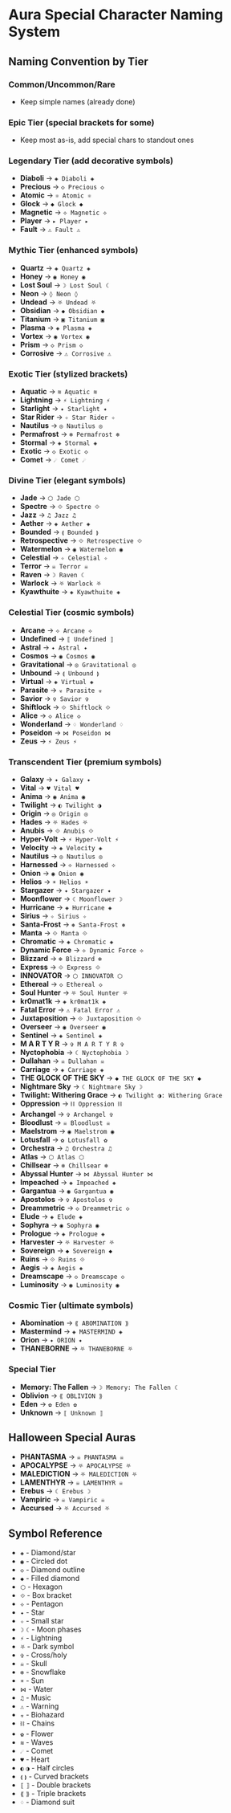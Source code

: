 # Aura Special Character Naming System

## Naming Convention by Tier

### Common/Uncommon/Rare
- Keep simple names (already done)

### Epic Tier (special brackets for some)
- Keep most as-is, add special chars to standout ones

### Legendary Tier (add decorative symbols)
- **Diaboli** → `◈ Diaboli ◈`
- **Precious** → `◇ Precious ◇`
- **Atomic** → `⚛ Atomic ⚛`
- **Glock** → `◆ Glock ◆`
- **Magnetic** → `⟡ Magnetic ⟡`
- **Player** → `▸ Player ▸`
- **Fault** → `⚠ Fault ⚠`

### Mythic Tier (enhanced symbols)
- **Quartz** → `◈ Quartz ◈`
- **Honey** → `◉ Honey ◉`
- **Lost Soul** → `☽ Lost Soul ☾`
- **Neon** → `◊ Neon ◊`
- **Undead** → `⛧ Undead ⛧`
- **Obsidian** → `◆ Obsidian ◆`
- **Titanium** → `▣ Titanium ▣`
- **Plasma** → `◈ Plasma ◈`
- **Vortex** → `◉ Vortex ◉`
- **Prism** → `◇ Prism ◇`
- **Corrosive** → `⚠ Corrosive ⚠`

### Exotic Tier (stylized brackets)
- **Aquatic** → `≋ Aquatic ≋`
- **Lightning** → `⚡ Lightning ⚡`
- **Starlight** → `✦ Starlight ✦`
- **Star Rider** → `✧ Star Rider ✧`
- **Nautilus** → `◎ Nautilus ◎`
- **Permafrost** → `❄ Permafrost ❄`
- **Stormal** → `◈ Stormal ◈`
- **Exotic** → `◇ Exotic ◇`
- **Comet** → `☄ Comet ☄`

### Divine Tier (elegant symbols)
- **Jade** → `⬡ Jade ⬡`
- **Spectre** → `⟐ Spectre ⟐`
- **Jazz** → `♫ Jazz ♫`
- **Aether** → `◈ Aether ◈`
- **Bounded** → `⟬ Bounded ⟭`
- **Retrospective** → `⟐ Retrospective ⟐`
- **Watermelon** → `◉ Watermelon ◉`
- **Celestial** → `✧ Celestial ✧`
- **Terror** → `☠ Terror ☠`
- **Raven** → `☽ Raven ☾`
- **Warlock** → `⛧ Warlock ⛧`
- **Kyawthuite** → `◈ Kyawthuite ◈`

### Celestial Tier (cosmic symbols)
- **Arcane** → `⟡ Arcane ⟡`
- **Undefined** → `⟦ Undefined ⟧`
- **Astral** → `✦ Astral ✦`
- **Cosmos** → `◉ Cosmos ◉`
- **Gravitational** → `◎ Gravitational ◎`
- **Unbound** → `⟬ Unbound ⟭`
- **Virtual** → `◈ Virtual ◈`
- **Parasite** → `☣ Parasite ☣`
- **Savior** → `✞ Savior ✞`
- **Shiftlock** → `⟐ Shiftlock ⟐`
- **Alice** → `◇ Alice ◇`
- **Wonderland** → `♢ Wonderland ♢`
- **Poseidon** → `⋈ Poseidon ⋈`
- **Zeus** → `⚡ Zeus ⚡`

### Transcendent Tier (premium symbols)
- **Galaxy** → `✦ Galaxy ✦`
- **Vital** → `♥ Vital ♥`
- **Anima** → `◉ Anima ◉`
- **Twilight** → `◐ Twilight ◑`
- **Origin** → `◎ Origin ◎`
- **Hades** → `⛧ Hades ⛧`
- **Anubis** → `⟐ Anubis ⟐`
- **Hyper-Volt** → `⚡ Hyper-Volt ⚡`
- **Velocity** → `◈ Velocity ◈`
- **Nautilus** → `◎ Nautilus ◎`
- **Harnessed** → `⟡ Harnessed ⟡`
- **Onion** → `◉ Onion ◉`
- **Helios** → `☀ Helios ☀`
- **Stargazer** → `✦ Stargazer ✦`
- **Moonflower** → `☾ Moonflower ☽`
- **Hurricane** → `◈ Hurricane ◈`
- **Sirius** → `✧ Sirius ✧`
- **Santa-Frost** → `❅ Santa-Frost ❅`
- **Manta** → `⟐ Manta ⟐`
- **Chromatic** → `◈ Chromatic ◈`
- **Dynamic Force** → `⟡ Dynamic Force ⟡`
- **Blizzard** → `❄ Blizzard ❄`
- **Express** → `⟐ Express ⟐`
- **INNOVATOR** → `⬡ INNOVATOR ⬡`
- **Ethereal** → `◇ Ethereal ◇`
- **Soul Hunter** → `⛧ Soul Hunter ⛧`
- **kr0mat1k** → `◈ kr0mat1k ◈`
- **Fatal Error** → `⚠ Fatal Error ⚠`
- **Juxtaposition** → `⟐ Juxtaposition ⟐`
- **Overseer** → `◉ Overseer ◉`
- **Sentinel** → `◈ Sentinel ◈`
- **M A R T Y R** → `✞ M A R T Y R ✞`
- **Nyctophobia** → `☾ Nyctophobia ☽`
- **Dullahan** → `☠ Dullahan ☠`
- **Carriage** → `◈ Carriage ◈`
- **THE GLOCK OF THE SKY** → `◆ THE GLOCK OF THE SKY ◆`
- **Nightmare Sky** → `☾ Nightmare Sky ☽`
- **Twilight: Withering Grace** → `◐ Twilight ◑: Withering Grace`
- **Oppression** → `⛓ Oppression ⛓`
- **Archangel** → `✞ Archangel ✞`
- **Bloodlust** → `☠ Bloodlust ☠`
- **Maelstrom** → `◉ Maelstrom ◉`
- **Lotusfall** → `✿ Lotusfall ✿`
- **Orchestra** → `♫ Orchestra ♫`
- **Atlas** → `⬡ Atlas ⬡`
- **Chillsear** → `❄ Chillsear ❄`
- **Abyssal Hunter** → `⋈ Abyssal Hunter ⋈`
- **Impeached** → `◈ Impeached ◈`
- **Gargantua** → `◉ Gargantua ◉`
- **Apostolos** → `✞ Apostolos ✞`
- **Dreammetric** → `◇ Dreammetric ◇`
- **Elude** → `◈ Elude ◈`
- **Sophyra** → `◉ Sophyra ◉`
- **Prologue** → `◈ Prologue ◈`
- **Harvester** → `⛧ Harvester ⛧`
- **Sovereign** → `◆ Sovereign ◆`
- **Ruins** → `⟐ Ruins ⟐`
- **Aegis** → `◈ Aegis ◈`
- **Dreamscape** → `◇ Dreamscape ◇`
- **Luminosity** → `◉ Luminosity ◉`

### Cosmic Tier (ultimate symbols)
- **Abomination** → `⟪ ABOMINATION ⟫`
- **Mastermind** → `◈ MASTERMIND ◈`
- **Orion** → `✦ ORION ✦`
- **THANEBORNE** → `⛧ THANEBORNE ⛧`

### Special Tier
- **Memory: The Fallen** → `☽ Memory: The Fallen ☾`
- **Oblivion** → `⟪ OBLIVION ⟫`
- **Eden** → `✿ Eden ✿`
- **Unknown** → `⟦ Unknown ⟧`

## Halloween Special Auras
- **PHANTASMA** → `☠ PHANTASMA ☠`
- **APOCALYPSE** → `⛧ APOCALYPSE ⛧`
- **MALEDICTION** → `⛧ MALEDICTION ⛧`
- **LAMENTHYR** → `☠ LAMENTHYR ☠`
- **Erebus** → `☾ Erebus ☽`
- **Vampiric** → `☠ Vampiric ☠`
- **Accursed** → `⛧ Accursed ⛧`

## Symbol Reference
- `◈` - Diamond/star
- `◉` - Circled dot
- `◇` - Diamond outline
- `◆` - Filled diamond
- `⬡` - Hexagon
- `⟐` - Box bracket
- `⟡` - Pentagon
- `✦` - Star
- `✧` - Small star
- `☽` `☾` - Moon phases
- `⚡` - Lightning
- `⛧` - Dark symbol
- `✞` - Cross/holy
- `☠` - Skull
- `❄` - Snowflake
- `☀` - Sun
- `⋈` - Water
- `♫` - Music
- `⚠` - Warning
- `☣` - Biohazard
- `⛓` - Chains
- `✿` - Flower
- `≋` - Waves
- `☄` - Comet
- `♥` - Heart
- `◐` `◑` - Half circles
- `⟬` `⟭` - Curved brackets
- `⟦` `⟧` - Double brackets
- `⟪` `⟫` - Triple brackets
- `♢` - Diamond suit
